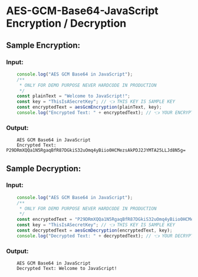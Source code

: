 # AES-GCM-Base64-JavaScript Encryption / Decryption

## Sample Encryption:

### Input:

```JavaScript
    console.log("AES GCM Base64 in JavaScript");
    /**
     * ONLY FOR DEMO PURPOSE NEVER HARDCODE IN PRODUCTION
     */
    const plainText = "Welcome to JavaScript!";
    const key = "ThisIsASecretKey"; // 👈 THIS KEY IS SAMPLE KEY
    const encryptedText = aesGcmEncryption(plainText, key);
    console.log("Encrypted Text: " + encryptedText); // 👈 YOUR ENCRYPTED VALUE HERE
```

### Output:

```
    AES GCM Base64 in JavaScript
    Encrypted Text: P29DRmXQQa1N5RgaqBfR87DGkiS32uOmq4yBiio0HCMezsAkPDJ2JYMTA25LLJd8N5g=
```

## Sample Decryption:

### Input:

```JavaScript
    console.log("AES GCM Base64 in JavaScript");
    /**
     * ONLY FOR DEMO PURPOSE NEVER HARDCODE IN PRODUCTION
     */
    const encryptedText = "P29DRmXQQa1N5RgaqBfR87DGkiS32uOmq4yBiio0HCMezsAkPDJ2JYMTA25LLJd8N5g=";
    const key = "ThisIsASecretKey"; // 👈 THIS KEY IS SAMPLE KEY
    const decryptedText = aesGcmDecryption(encryptedText, key);
    console.log("Decrypted Text: " + decryptedText); // 👈 YOUR DECRYPTED VALUE HERE
```

### Output:

```
    AES GCM Base64 in JavaScript
    Decrypted Text: Welcome to JavaScript!
```
